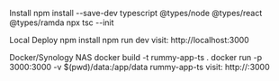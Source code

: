 Install
npm install --save-dev typescript @types/node @types/react @types/ramda
npx tsc --init

Local Deploy
npm install
npm run dev
visit: http://localhost:3000

Docker/Synology NAS
docker build -t rummy-app-ts .
docker run -p 3000:3000 -v $(pwd)/data:/app/data rummy-app-ts
visit: http://<your-nas-ip>:3000
